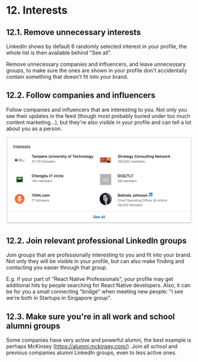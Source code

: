 # 12. Interests

## 12.1. Remove unnecessary interests

LinkedIn shows by default 6 randomly selected interest in your profile, the whole list is then available behind "See all".

Remove unnecessary companies and influencers, and leave unnecessary groups, to make sure the ones are shown in your profile don't accidentally contain something that doesn't fit into your brand.

## 12.2. Follow companies and influencers

Follow companies and influencers that are interesting to you. Not only you see their updates in the feed (though most probably buried under too much content marketing...), but they're also visible in your profile and can tell a lot about you as a person.

![interests](pics/interests.png)

## 12.2. Join relevant professional LinkedIn groups

Join groups that are professionally interesting to you and fit into your brand. Not only they will be visible in your profile, but can also make finding and contacting you easier through that group. 

E.g. if your part of "React Native Professionals", your profile may get additional hits by people searching for React Native developers. Also, it can be for you a small connecting "bridge" when meeting new people: "I see we're both in Startups in Singapore group".

## 12.3. Make sure you're in all work and school alumni groups

Some companies have very active and powerful alumni, the best example is perhaps McKinsey (https://alumni.mckinsey.com/). Join all school and previous companies alumni LinkedIn groups, even to less active ones.
